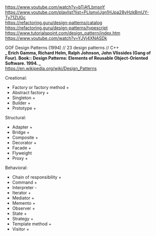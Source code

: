 https://www.youtube.com/watch?v=bTiAfLbmsnY  
https://www.youtube.com/playlist?list=PLlsmxlJgn1HJpa28yHzkBmUY-Ty71ZUGc  
https://refactoring.guru/design-patterns/catalog  
https://refactoring.guru/design-patterns/typescript  
https://www.tutorialspoint.com/design_pattern/index.htm  
https://www.youtube.com/watch?v=YJVj4XNASDk

GOF Design Patterns (1994) // 23 design patterns // C++  
**_ Erich Gamma, Richard Helm, Ralph Johnson, John Vlissides (Gang of Four). Book:: Design Patterns: Elements of Reusable Object-Oriented Software. 1994. _**  
https://en.wikipedia.org/wiki/Design_Patterns

Creational:

- Factory or factory method +
- Abstract factory +
- Singleton +
- Builder +
- Prototype +

Structural:

- Adapter +
- Bridge +
- Composite +
- Decorator +
- Facade +
- Flyweight
- Proxy +

Behavioral:

- Chain of responsibility +
- Command +
- Interpreter -
- Iterator +
- Mediator +
- Memento +
- Observer +
- State +
- Strategy +
- Template method +
- Visitor +
